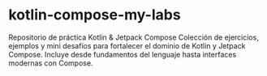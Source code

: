 # kotlin-compose-my-labs
Repositorio de práctica Kotlin &amp; Jetpack Compose Colección de ejercicios, ejemplos y mini desafíos para fortalecer el dominio de Kotlin y Jetpack Compose. Incluye desde fundamentos del lenguaje hasta interfaces modernas con Compose. 

